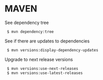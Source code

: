 MAVEN
=====

See dependency tree

     $ mvn dependency:tree
     
See if there are updates to dependencies

     $ mvn versions:display-dependency-updates
     
Upgrade to next release versions

     $ mvn versions:use-next-releases
     $ mvn versions:use-latest-releases
